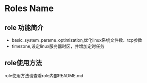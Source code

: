 Roles Name
=========

role 功能简介
------------

- basic_system_parame_optimization,优化linux系统文件数、tcp参数
- timezone,设定linux服务器时区，并增加定时任务

role使用方法
-----------

role使用方法请查看role内部README.md